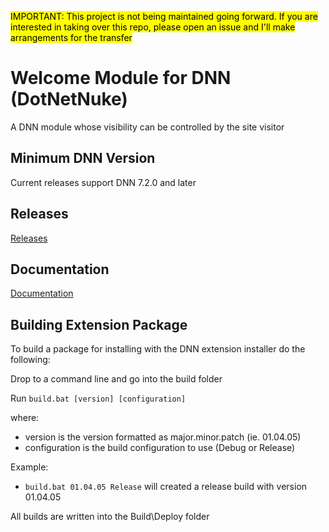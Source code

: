 <mark>IMPORTANT: This project is not being maintained going forward. If you are interested in taking over this repo, please open an issue and I'll make arrangements for the transfer</mark>

# Welcome Module for DNN (DotNetNuke)

A DNN module whose visibility can be controlled by the site visitor

## Minimum DNN Version

Current releases support DNN 7.2.0 and later

## Releases

[Releases](https://github.com/redtempo/dnnstuff.welcome/releases)

## Documentation

[Documentation](https://redtempo.github.io/dnnstuff.welcome/)

## Building Extension Package

To build a package for installing with the DNN extension installer do the following:

Drop to a command line and go into the build folder

Run `build.bat [version] [configuration]`

where:

* version is the version formatted as major.minor.patch (ie. 01.04.05)
* configuration is the build configuration to use (Debug or Release)

Example:

* `build.bat 01.04.05 Release` will created a release build with version 01.04.05

All builds are written into the Build\Deploy folder
